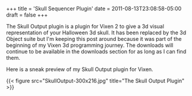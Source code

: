 +++
title = 'Skull Sequencer Plugin'
date = 2011-08-13T23:08:58-05:00
draft = false
+++

The Skull Output plugin is a plugin for Vixen 2 to give a 3d visual representation of your Halloween 3d skull.  It has been replaced by the 3d Object suite but I'm keeping this post around because it was part of the beginning of my Vixen 3d programming journey.  The downloads will continue to be available in the downloads section for as long as I can find them.

Here is a sneak preview of my Skull Output plugin for Vixen.

{{< figure src="SkullOutput-300x216.jpg" title="The Skull Output Plugin" >}}